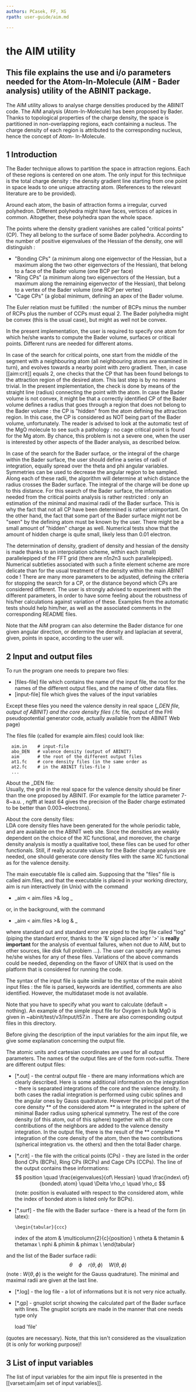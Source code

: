 ```yaml
---
authors: PCasek, FF, XG
rpath: user-guide/aim.md

---
```


# the AIM utility  

## This file explains the use and i/o parameters needed for the Atom-In-Molecule (AIM - Bader analysis) utility of the ABINIT package.  

The AIM utility allows to analyse charge densities produced by the ABINIT
code. The AIM analysis (Atom-In-Molecule) has been proposed by Bader. Thanks
to topological properties of the charge density, the space is partitioned in
non-overlapping regions, each containing a nucleus. The charge density of each
region is attributed to the corresponding nucleus, hence the concept of Atom-
In-Molecule.


## 1 Introduction

  
The Bader technique allows to partition the space in attraction regions. Each
of these regions is centered on one atom. The only input for this technique is
the total charge density : the density gradient line starting from one point
in space leads to one unique attracting atom. (References to the relevant
literature are to be provided).

Around each atom, the basin of attraction forms a irregular, curved
polyhedron. Different polyhedra might have faces, vertices of apices in
common. Altogether, these polyhedra span the whole space.

The points where the density gradient vanishes are called "critical points"
(CP). They all belong to the surface of some Bader polyhedra. According to the
number of positive eigenvalues of the Hessian of the density, one will
distinguish :

  * "Bonding CPs" (a minimum along one eigenvector of the Hessian, but a maximum along the two other eigenvectors of the Hessian), that belong to a face of the Bader volume (one BCP per face)
  * "Ring CPs" (a minimum along two eigenvectors of the Hessian, but a maximum along the remaining eigenvector of the Hessian), that belong to a vertex of the Bader volume (one RCP per vertex)
  * "Cage CPs" (a global minimum, defining an apex of the Bader volume.

The Euler relation must be fulfilled : the number of BCPs minus the number of
RCPs plus the number of CCPs must equal 2. The Bader polyhedra might be convex
(this is the usual case), but might as well not be convex.

In the present implementation, the user is required to specify one atom for
which he/she wants to compute the Bader volume, surfaces or critical points.
Different runs are needed for different atoms.

In case of the search for critical points, one start from the middle of the
segment with a neighbouring atom (all neighbouring atoms are examined in
turn), and evolves towards a nearby point with zero gradient. Then, in case
[[aim:crit]] equals 2, one checks that the CP that has been found belongs to
the attraction region of the desired atom. This last step is by no means
trivial. In the present implementation, the check is done by means of the
straight line (radius) connecting the point with the atom. In case the Bader
volume is not convex, it might be that a correctly identified CP of the Bader
volume defines a radius that goes through a region that does not belong to the
Bader volume : the CP is "hidden" from the atom defining the attraction
region. In this case, the CP is considered as NOT being part of the Bader
volume, unfortunately. The reader is advised to look at the automatic test of
the MgO molecule to see such a pathology : no cage critical point is found for
the Mg atom. By chance, this problem is not a severe one, when the user is
interested by other aspects of the Bader analysis, as described below.

In case of the search for the Bader surface, or the integral of the charge
within the Bader surface, the user should define a series of radii of
integration, equally spread over the theta and phi angular variables.
Symmetries can be used to decrease the angular region to be sampled. Along
each of these radii, the algorithm will determine at which distance the radius
crosses the Bader surface. The integral of the charge will be done up to this
distance. For this search of the Bader surface, the information needed from
the critical points analysis is rather restricted : only an estimation of the
minimal and maximal radii of the Bader surface. This is why the fact that not
all CP have been determined is rather unimportant. On the other hand, the fact
that some part of the Bader surface might not be "seen" by the defining atom
must be known by the user. There might be a small amount of "hidden" charge as
well. Numerical tests show that the amount of hidden charge is quite small,
likely less than 0.01 electron.

The determination of density, gradient of density and hessian of the density
is made thanks to an interpolation scheme, within each (small) parallelepiped
of the FFT grid (there are n1*n2*n3 such parallelepiped). Numerical subtleties
associated with such a finite element scheme are more delicate than for the
usual treatment of the density within the main ABINIT code ! There are many
more parameters to be adjusted, defining the criteria for stopping the search
for a CP, or the distance beyond which CPs are considered different. The user
is strongly advised to experiment with the different parameters, in order to
have some feeling about the robustness of his/her calculations against
variation of these. Examples from the automatic tests should help him/her, as
well as the associated comments in the corresponding README files.

Note that the AIM program can also determine the Bader distance for one given
angular direction, or determine the density and laplacian at several, given,
points in space, according to the user will.



## 2 Input and output files

  
To run the program one needs to prepare two files:

  * [files-file] file which contains the name of the input file, the root for the names of the different output files, and the name of other data files. 
  * [input-file] file which gives the values of the input variables 

Except these files you need the valence density in real space (*_DEN file,
output of ABINIT) and the core density files (*.fc file, output of the FHI
pseudopotential generator code, actually available from the ABINIT Web page)

The files file (called for example aim.files) could look like:

    
    
      aim.in    # input-file
      abo_DEN   # valence density (output of ABINIT)
      aim       # the root of the different output files
      at1.fc    # core density files (in the same order as
      at2.fc    # in the ABINIT files-file )
      ...
    

About the _DEN file:  
Usually, the grid in the real space for the valence density should be finer
than the one proposed by ABINIT. (For example for the lattice parameter
7-8~a.u. , ngfft at least 64 gives the precision of the Bader charge estimated
to be better than 0.003~electrons).

About the core density files:  
LDA core density files have been generated for the whole periodic table, and
are available on the ABINIT web site. Since the densities are weakly dependent
on the choice of the XC functional, and moreover, the charge density analysis
is mostly a qualitative tool, these files can be used for other functionals.
Still, if really accurate values for the Bader charge analysis are needed, one
should generate core density files with the same XC functional as for the
valence density.

The main executable file is called aim. Supposing that the "files" file is
called aim.files, and that the executable is placed in your working directory,
aim is run interactively (in Unix) with the command

  * _aim < aim.files >& log _

  
or, in the background, with the command

  * _aim < aim.files >& log & _

where standard out and standard error are piped to the log file called "log"
(piping the standard error, thanks to the '&' sign placed after '>' is
**really important** for the analysis of eventual failures, when not due to
AIM, but to other sources, like disk full problem ...). The user can specify
any names he/she wishes for any of these files. Variations of the above
commands could be needed, depending on the flavor of UNIX that is used on the
platform that is considered for running the code.

The syntax of the input file is quite similar to the syntax of the main abinit
input files : the file is parsed, keywords are identified, comments are also
identified. However, the multidataset mode is not available.

Note that you have to specify what you want to calculate (default = nothing).
An example of the simple input file for Oxygen in bulk MgO is given in
~abinit/test/v3/Input/t57.in . There are also corresponding output files in
this directory.

Before giving the description of the input variables for the aim input file,
we give some explanation concerning the output file.

The atomic units and cartesian coordinates are used for all output parameters.
The names of the output files are of the form root+suffix. There are different
output files:

  * [*.out] - the central output file - there are many informations which are clearly described. Here is some additional information on the integration - there is separated integrations of the core and the valence density. In both cases the radial integration is performed using cubic splines and the angular ones by Gauss quadrature. However the principal part of the core density ** of the considered atom ** is integrated in the sphere of minimal Bader radius using spherical symmetry. The rest of the core density (of this atom, out of this sphere) together with all the core contributions of the neighbors are added to the valence density integration. In the output file, there is the result of the ** complete ** integration of the core density of the atom, then the two contributions (spherical integration vs. the others) and then the total Bader charge. 
  * [*.crit] - the file with the critical points (CPs) - they are listed in the order Bond CPs (BCPs), Ring CPs (RCPs) and Cage CPs (CCPs). The line of the output contains these informations: $$ position \quad \frac{eigenvalues}{of\ Hessian} \quad \frac{index\ of}{bonded\ atom} \quad \Delta \rho_c \quad \rho_c $$ (note: position is evaluated with respect to the considered atom, while the index of bonded atom is listed only for BCPs). 
  * [*.surf] - the file with the Bader surface - there is a head of the form (in latex): 
    
        \begin{tabular}{ccc}
    index of the atom & \multicolumn{2}{c}{position} \\
    ntheta & thetamin & thetamax \\
    nphi & phimin & phimax \\
    \end{tabular}
    

and the list of the Bader surface radii: $$ \theta \quad \phi \quad
r(\theta,\phi) \quad W(\theta,\phi)$$ (note : $W(\theta,\phi)$ is the weight
for the Gauss quadrature). The minimal and maximal radii are given at the last
line.

  * [*.log] - the log file - a lot of informations but it is not very nice actually. 
  * [*.gp] - gnuplot script showing the calculated part of the Bader surface with lines. 
The gnuplot scripts are made in the manner that one needs type only

    
    
    load  'file'
    

(quotes are necessary). Note, that this isn't considered as the visualization
(it is only for working purpose)!



## 3 List of input variables

  
The list of input variables for the aim input file is presented in the
[[varset:aim|aim set of input variables]].



